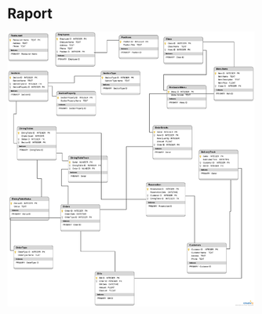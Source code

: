 # Raport


![img](https://raw.githubusercontent.com/SalAlba/machine-learning/master/projects/2-pro-house-price-prediction/r/images/db4.png)
